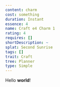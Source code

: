 ```yaml
---
content: charm
cost: something
duration: Instant
essence: 4
name: Craft e4 Charm 1
rating: 4
requires: []
shortDescription: ~
splat: Second Sunrise
tags: []
trait: Craft
tree: Planner
type: Simple
---
```


Hello **world**!
